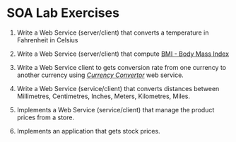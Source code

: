 SOA Lab Exercises
=================

1) Write a Web Service (server/client) that converts a temperature in Fahrenheit in Celsius

2) Write a Web Service (server/client) that compute [BMI - Body Mass Index](https://en.wikipedia.org/wiki/Body_mass_index)

3) Write a Web Service client to gets conversion rate from one currency to another currency using _[Currency Convertor](http://www.webservicex.com/New/Home/ServiceDetail/10)_ web service.

4) Write a Web Service (service/client) that converts distances between Millimetres, Centimetres, Inches, Meters, Kilometres, Miles.

5) Implements a Web Service (service/client) that manage the product prices from a store.

6) Implements an application that gets stock prices.

